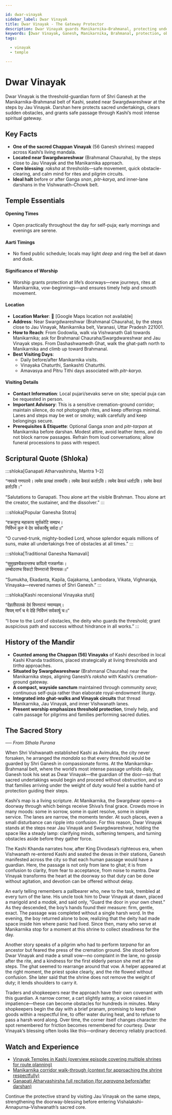```yaml
---

id: dwar-vinayak
sidebar_label: Dwar Vinayak
title: Dwar Vinayak - The Gateway Protector
description: Dwar Vinayak guards Manikarnika–Brahmanal, protecting undertakings, clearing obstacles, and granting safe passage through the spiritual gateway.
keywords: [Dwar Vinayak, Ganesh, Manikarnika, Brahmanal, protection, obstacles, safe passage]
tags:

  - vinayak
  - temple

---
```


# Dwar Vinayak

Dwar Vinayak is the threshold-guardian form of Shri Ganesh at the Manikarnika–Brahmanal belt of Kashi, seated near Swargdwareshwar at the steps by Jau Vinayak. Darshan here protects sacred undertakings, clears sudden obstacles, and grants safe passage through Kashi’s most intense spiritual gateway.

## Key Facts

  * **One of the sacred Chappan Vinayak** (56 Ganesh shrines) mapped across Kashi’s living mandala.
  * **Located near Swargdwareshwar** (Brahmanal Chauraha), by the steps close to Jau Vinayak and the Manikarnika approach.
  * **Core blessing**: *raksha* at thresholds—safe movement, quick obstacle-clearing, and calm mind for rites and pilgrim circuits.
  * **Ideal halt** before or after Ganga *snan*, *pitr-karya*, and inner-lane darshans in the Vishwanath–Chowk belt.

## Temple Essentials

#### Opening Times

  * Open practically throughout the day for self-puja; early mornings and evenings are serene.

#### Aarti Timings

  * No fixed public schedule; locals may light *deep* and ring the bell at dawn and dusk.

#### Significance of Worship

  * Worship grants protection at life’s doorways—new journeys, rites at Manikarnika, vow-beginnings—and ensures timely help and smooth movement.

#### Location

  * **Location Marker**: 📍 [Google Maps location not available]
  * **Address**: Near Swargdwareshwar (Brahmanal Chauraha), by the steps close to Jau Vinayak, Manikarnika belt, Varanasi, Uttar Pradesh 221001.
  * **How to Reach**: From Godowlia, walk via Vishwanath Gali towards Manikarnika; ask for Brahmanal Chauraha/Swargdwareshwar and Jau Vinayak steps. From Dashashwamedh Ghat, walk the ghat-path north to Manikarnika and climb up toward Brahmanal.
  * **Best Visiting Days**:
      * Daily before/after Manikarnika visits.
      * Vinayaka Chaturthi, Sankashti Chaturthi.
      * Amavasya and Pitru Tithi days associated with *pitr-karya*.

#### Visiting Details

  * **Contact Information**: Local pujari/sevaks serve on site; special puja can be requested in person.
  * **Important Advisory**: This is a sensitive cremation-ground corridor; maintain silence, do not photograph rites, and keep offerings minimal. Lanes and steps may be wet or smoky; walk carefully and keep belongings secure.
  * **Prerequisites & Etiquette**: Optional Ganga *snan* and *pitr-tarpan* at Manikarnika before darshan. Modest attire, avoid leather items, and do not block narrow passages. Refrain from loud conversations; allow funeral processions to pass with respect.

## Scriptural Quote (Shloka)

:::shloka[Ganapati Atharvashirsha, Mantra 1–2]

“नमस्ते गणपतये। त्वमेव प्रत्यक्षं तत्त्वमसि। त्वमेव केवलं कर्ताऽसि। त्वमेव केवलं धर्ताऽसि। त्वमेव केवलं हर्ताऽसि।”

“Salutations to Ganapati. Thou alone art the visible Brahman. Thou alone art the creator, the sustainer, and the dissolver.”
:::

:::shloka[Popular Ganesha Stotra]

“वक्रतुण्ड महाकाय सूर्यकोटि समप्रभ। <br/>
निर्विघ्नं कुरु मे देव सर्वकार्येषु सर्वदा॥”

“O curved-trunk, mighty-bodied Lord, whose splendor equals millions of suns, make all undertakings free of obstacles at all times.”
:::

:::shloka[Traditional Ganesha Namavali]

“सुमुखश्चैकदन्तश्च कपिलो गजकर्णकः। <br/>
लम्बोदरश्च विकटो विघ्नराजो विनायकः॥”

“Sumukha, Ekadanta, Kapila, Gajakarna, Lambodara, Vikata, Vighnaraja, Vinayaka—revered names of Shri Ganesh.”
:::

:::shloka[Kashi recensional Vinayaka stuti]

“देहलीपालकं देवं विघ्नराजं नमाम्यहम्। <br/>
श्रियम् मार्गं च मे देहि निर्विघ्नं सर्वकार्षु च॥”

“I bow to the Lord of obstacles, the deity who guards the threshold; grant auspicious path and success without hindrance in all works.”
:::

## History of the Mandir

  * **Counted among the Chappan (56) Vinayaks** of Kashi described in local Kashi Khanda traditions, placed strategically at living thresholds and *tirtha* approaches.
  * **Situated by Swargdwareshwar** (Brahmanal Chauraha) near the Manikarnika steps, aligning Ganesh’s *raksha* with Kashi’s cremation-ground gateway.
  * **A compact, wayside sanctum** maintained through community *seva*; continuous self-puja rather than elaborate royal-endowment liturgy.
  * **Integrated into ghat-walks and Vinayak circuits** that thread Manikarnika, Jau Vinayak, and inner Vishwanath lanes.
  * **Present worship emphasizes threshold protection**, timely help, and calm passage for pilgrims and families performing sacred duties.

## The Sacred Story

*── From Sthala Purana*

When Shri Vishwanath established Kashi as Avimukta, the city never forsaken, he arranged the *mandala* so that every threshold would be guarded by Shri Ganesh in compassionate forms. At the Manikarnika–Brahmanal belt, where the world’s most intense passage unfolds daily, Ganesh took his seat as Dwar Vinayak—the guardian of the door—so that sacred undertakings would begin and proceed without obstruction, and so that families arriving under the weight of duty would feel a subtle hand of protection guiding their steps.

Kashi’s map is a living scripture. At Manikarnika, the Swargdwar opens—a doorway through which beings receive Shiva’s final grace. Crowds move in many moods: some in sorrow, some in quiet resolve, some in simple service. The lanes are narrow, the moments tender. At such places, even a small disturbance can ripple into confusion. For this reason, Dwar Vinayak stands at the steps near Jau Vinayak and Swargdwareshwar, holding the space like a steady lamp: clarifying minds, softening tempers, and turning obstacles aside before they gather force.

The Kashi Khanda narrates how, after King Divodasa’s righteous era, when Vishwanath re-entered Kashi and seated the devas in their stations, Ganesh manifested across the city so that each human passage would have a guardian. Here, the passage is not only from lane to ghat; it is from confusion to clarity, from fear to acceptance, from noise to mantra. Dwar Vinayak transforms the heart at the doorway so that duty can be done without agitation, and devotion can be offered without delay.

An early telling remembers a pallbearer who, new to the task, trembled at every turn of the lane. His uncle took him to Dwar Vinayak at dawn, placed a marigold and a *modak*, and said only, “Guard the door in your own chest.” As they descended, the boy’s hands found their measure: firm, gentle, exact. The passage was completed without a single harsh word. In the evening, the boy returned alone to bow, realizing that the deity had made space inside him where panic had lived. Since then, many who serve at Manikarnika stop for a moment at this shrine to collect steadiness for the day.

Another story speaks of a pilgrim who had to perform *tarpana* for an ancestor but feared the press of the cremation ground. She stood before Dwar Vinayak and made a small vow—no complaint in the lane, no gossip after the rite, and a kindness for the first elderly person she met at the steps. The ghat seemed to rearrange around that vow. A helper appeared at the right moment, the priest spoke clearly, and the rite flowed without confusion. She later said that the shrine does not remove the weight of duty; it lends shoulders to carry it.

Traders and shopkeepers near the approach have their own covenant with this guardian. A narrow corner, a cart slightly astray, a voice raised in impatience—these can become obstacles for hundreds in minutes. Many shopkeepers begin the day with a brief pranam, promising to keep their goods within a respectful line, to offer water during heat, and to refuse to pass a harsh word along. Over time, the corner itself changes character: the spot remembered for friction becomes remembered for courtesy. Dwar Vinayak’s blessing often looks like this—ordinary decency reliably practiced.

## Watch and Experience

  * [Vinayak Temples in Kashi (overview episode covering multiple shrines for route planning)](https://www.youtube.com/watch?v=uzrtWjx_v9Q)
  * [Manikarnika corridor walk-through (context for approaching the shrine respectfully)](https://www.youtube.com/watch?v=6pHY7xyF7xA)
  * [Ganapati Atharvashirsha full recitation (for *parayana* before/after darshan)](https://www.youtube.com/watch?v=M15f5fI6l8A)

Continue the protective strand by visiting Jau Vinayak on the same steps, strengthening the doorway-blessing before entering Vishalakshi–Annapurna–Vishwanath’s sacred core.